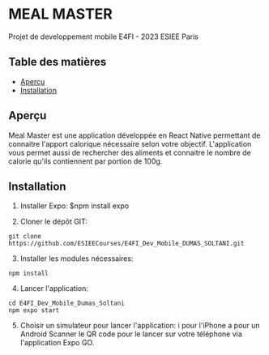 # MEAL MASTER

Projet de developpement mobile E4FI - 2023 ESIEE Paris

## Table des matières

- [Aperçu](#aperçu)
- [Installation](#installation)


## Aperçu

Meal Master est une application développée en React Native permettant de connaitre l'apport calorique nécessaire selon votre objectif. 
L'application vous permet aussi de rechercher des aliments et connaitre le nombre de calorie qu'ils contiennent par portion de 100g.

## Installation

1) Installer Expo: 
$npm install expo

2) Cloner le dépôt GIT:  
```
git clone https://github.com/ESIEECourses/E4FI_Dev_Mobile_DUMAS_SOLTANI.git
```

3) Installer les modules nécessaires: 
```
npm install
```

4) Lancer l'application: 
```
cd E4FI_Dev_Mobile_Dumas_Soltani
npm expo start
```

5) Choisir un simulateur pour lancer l'application: 
i pour l'iPhone 
a pour un Android 
Scanner le QR code pour le lancer sur votre téléphone via l'application Expo GO.


